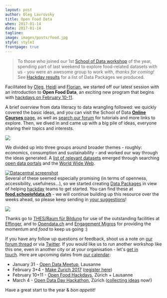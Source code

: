 ```yaml
---
layout: post
author: Oleg Lavrovsky
title: Open Food Data
when: 2017-01-14
date: 2017-01-14
tagline:
image: images/posts/food.jpg
style: style1
frontpage: true
---
```


> To those who joined our 1st [School of Data workshop](https://forum.schoolofdata.ch/t/14-1-food-data-expedition/175/1) of the year, spending part of last weekend to explore food-related datasets with us - you were an awesome group to work with, _thanks for coming!_ See [Hackday results](https://hack.opendata.ch/event/6) for a list of Data Packages we produced.

Facilitated by [Oleg](https://forum.schoolofdata.ch/users/oleg), [Heidi](https://forum.schoolofdata.ch/users/heidi) and [Florian](https://forum.schoolofdata.ch/users/florianwieser), we started off our latest session with an introduction to **Open Food Data**, an exciting new program that begins with [hackdays on February 10-11](http://food.opendata.ch).

A brief overview from data literacy to data wrangling followed: we quickly covered the basic ideas, and you can visit the School of Data [**Online Courses** page](http://schoolofdata.org/courses/), as well as [search our forum](https://forum.schoolofdata.ch/c/icanhasdata) for tutorials and more links to explore. Then, we dived in and came up with a big pile of ideas, everyone sharing their topics and interests.

![](https://forum.schoolofdata.ch/uploads/default/optimized/1X/9d83d03ea9a841dc818090b81c44bfc67b51864e_1_666x500.jpg)

We divided up into three groups around broader themes - roughly: economics, consumption and sustainability - and worked our way through the ideas generated. A [list of relevant datasets](https://docs.google.com/spreadsheets/d/1W27W3vuD5mj1CDWbGJhjECabRbsqVzt_8EhPJV1l5b0/pubhtml#) emerged through searching [open data portals](http://opendata.swiss) and the [World Wide Web](https://duckduckgo.com/?q=food+data+filetype%253Axls&ia=web).  

[![Datacentral screenshot](https://discourse.soda.camp/uploads/default/original/1X/3590c07495ca0ac94761a880f0518d17252c0275.jpg)](http://food.schoolofdata.ch/)  
Several of these seemed especially promising (in terms of openness, accessibility, usefulness...), so we started creating [Data Packages](http://food.schoolofdata.ch/about/) in view of helping [hackday](http://food.opendata.ch) teams to get started. You can find these at [**food.schoolofdata.ch**](http://food.schoolofdata.ch) - we will continue building up this resource over the weeks ahead, so please keep sending in [your suggestions](https://goo.gl/forms/J5nHDCBvu3VGmonE3)!

![](https://forum.schoolofdata.ch/uploads/default/optimized/1X/a3b6d9987e1b96de58a994179e8681b49a9eba7c_1_690x495.jpg)

Thanks go to [THES/Raum für Bildung](http://www.thes-effinger.ch/) for use of the outstanding facilities at [Effinger](http://effinger.ch), and to [Opendata.ch](http://Opendata.ch) and [Engagement Migros](http://engagement.ch/) for providing the momentum and _food_ to keep us going :)

If you have any follow up questions or feedback, shoot us a note on [our forum thread](http://forum.schoolofdata.ch) or via [Twitter](http://twitter.com/schoolofdata_ch). If you would like us to run another workshop like this one, even in another city or at your organisation - let's [get in touch](http://schoolofdata.ch). Here are upcoming dates from [our calendar](https://forum.schoolofdata.ch/t/upcoming-events/40):

*   January 31 - [Open Data Meetup](https://www.meetup.com/Lausanne-Open-Data-Meetup/events/236372953/), Lausanne
*   February 3+4 - [Make Zurich 2017](https://forum.schoolofdata.ch/t/3-4-2-make-zurich-2017/173/1) ([register here](https://www.eventbrite.com/e/make-zurich-2017-hackathon-registration-29362587289))
*   February 10+11 - [Open Food Hackdays](https://food.opendata.ch/), Zürich + Lausanne
*   March 4 - [Open Data Day Hackathon](http://zurich-r-user-group.github.io/hackathon.html), Zürich ([collecting ideas](https://github.com/OpenDataDayZurich2016/ideas) now!)

Have a great start to the year & _bon appetit!_
